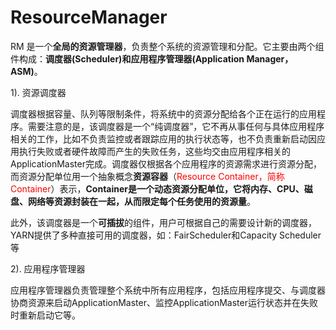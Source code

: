 # ResourceManager

RM 是一个**全局的资源管理器**，负责整个系统的资源管理和分配。它主要由两个组件构成：**调度器(Scheduler)**和**应用程序管理器(Application Manager，ASM)**。

1). 资源调度器

调度器根据容量、队列等限制条件，将系统中的资源分配给各个正在运行的应用程序。需要注意的是，该调度器是一个“纯调度器”，它不再从事任何与具体应用程序相关的工作，比如不负责监控或者跟踪应用的执行状态等，也不负责重新启动因应用执行失败或者硬件故障而产生的失败任务，这些均交由应用程序相关的ApplicationMaster完成。调度器仅根据各个应用程序的资源需求进行资源分配，而资源分配单位用一个抽象概念**资源容器**（<font color="red">Resource Container，简称Container</font>）表示，**Container是一个动态资源分配单位，它将内存、CPU、磁盘、网络等资源封装在一起，从而限定每个任务使用的资源量**。

此外，该调度器是一个**可插拔**的组件，用户可根据自己的需要设计新的调度器，YARN提供了多种直接可用的调度器，如：FairScheduler和Capacity Scheduler等

2). 应用程序管理器

应用程序管理器负责管理整个系统中所有应用程序，包括应用程序提交、与调度器协商资源来启动ApplicationMaster、监控ApplicationMaster运行状态并在失败时重新启动它等。